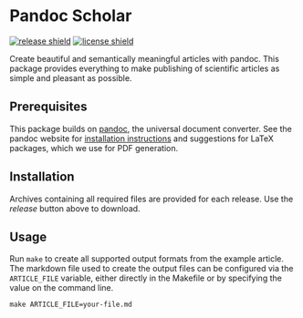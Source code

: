 Pandoc Scholar
==============

[![release shield]](https://github.com/pandoc-scholar/pandoc-scholar/releases)
[![license shield]](./LICENSE)

Create beautiful and semantically meaningful articles with pandoc. This package
provides everything to make publishing of scientific articles as simple and
pleasant as possible.

[release shield]: https://img.shields.io/github/release/pandoc-scholar/pandoc-scholar.svg?style=flat-square
[license shield]: https://img.shields.io/github/license/pandoc-scholar/pandoc-scholar.svg?style=flat-square

Prerequisites
-------------

This package builds on [pandoc](http://pandoc.org/), the universal document
converter. See the pandoc website
for [installation instructions](http://pandoc.org/installing.html) and
suggestions for LaTeX packages, which we use for PDF generation.


Installation
------------

Archives containing all required files are provided for each release. Use the
*release* button above to download.


Usage
-----

Run `make` to create all supported output formats from the example article. The
markdown file used to create the output files can be configured via the
`ARTICLE_FILE` variable, either directly in the Makefile or by specifying the
value on the command line.

    make ARTICLE_FILE=your-file.md

